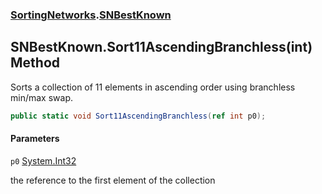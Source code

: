### [SortingNetworks](SortingNetworks.md 'SortingNetworks').[SNBestKnown](SortingNetworks.SNBestKnown.md 'SortingNetworks.SNBestKnown')

## SNBestKnown.Sort11AscendingBranchless(int) Method

Sorts a collection of 11 elements in ascending order using branchless min/max swap.

```csharp
public static void Sort11AscendingBranchless(ref int p0);
```
#### Parameters

<a name='SortingNetworks.SNBestKnown.Sort11AscendingBranchless(int).p0'></a>

`p0` [System.Int32](https://docs.microsoft.com/en-us/dotnet/api/System.Int32 'System.Int32')

the reference to the first element of the collection